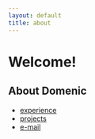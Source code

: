 ```yaml
---
layout: default
title: about
---
```


Welcome!
====================

About Domenic
---------------------

* [experience](experience.html)
* [projects](projects.html)
* [e-mail](mailto:domenic.matesic@gmail.com)